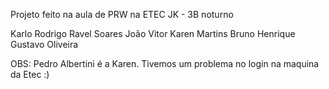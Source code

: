 Projeto feito na aula de PRW na ETEC JK - 3B noturno


Karlo Rodrigo
Ravel Soares
João Vitor
Karen Martins
Bruno Henrique
Gustavo Oliveira

OBS: Pedro Albertini é a Karen. Tivemos um problema no login na maquina da Etec :)
